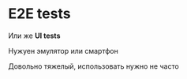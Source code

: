 # E2E tests

Или же **UI tests**

Нужуен эмулятор или смартфон 

Довольно тяжелый, использовать нужно не часто